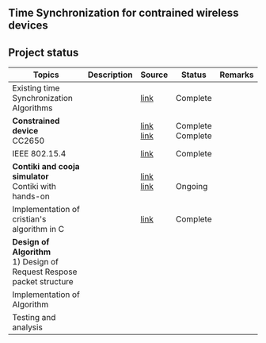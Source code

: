 Time Synchronization for contrained wireless devices
-------------------------------------------------------------

Project status
--------------

|Topics                                     |Description| Source    | Status |Remarks|
|-------------------------------------------|-----------|-----------|--------|-------|
|Existing time Synchronization Algorithms 	| 			|[link](https://www.sciencedirect.com/science/article/pii/S1570870505000144) | Complete| |
|<b>Constrained device</b> <br> CC2650 | |[link](https://tools.ietf.org/html/rfc7228 ) <br> [link](http://www.ti.com/lit/ds/symlink/cc2650.pdf)|Complete <br> Complete | |
|IEEE 802.15.4 |  |[link](http://ecee.colorado.edu/~liue/teaching/comm_standards/2015S_zigbee/802.15.4-2011.pdf )| Complete |  |
|<b>Contiki and cooja simulator</b> <br> Contiki with hands-on | |[link](http://www.contiki-os.org/start.html)<br> [link]( https://github.com/ayindriladutta/cvt_time_synch/tree/master/contiki_handson ) | <br> Ongoing | |
|Implementation of cristian's algorithm in C| |[link]( https://github.com/ayindriladutta/cvt_time_synch/tree/master/cristian_Algo )| Complete | |
|<b>Design of Algorithm</b> <br> 1) Design of Request Respose packet structure <br>  | | | | |
|Implementation of Algorithm| | | | |
|Testing and analysis | | | | | 
